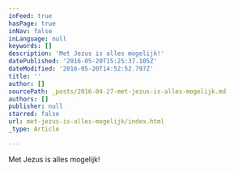 ```yaml
---
inFeed: true
hasPage: true
inNav: false
inLanguage: null
keywords: []
description: 'Met Jezus is alles mogelijk!'
datePublished: '2016-05-20T15:25:37.105Z'
dateModified: '2016-05-20T14:52:52.797Z'
title: ''
author: []
sourcePath: _posts/2016-04-27-met-jezus-is-alles-mogelijk.md
authors: []
publisher: null
starred: false
url: met-jezus-is-alles-mogelijk/index.html
_type: Article

---
```

Met Jezus is alles mogelijk!